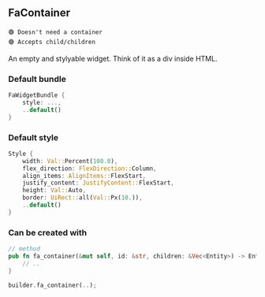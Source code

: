 ## FaContainer
```
🟢 Doesn't need a container
🟢 Accepts child/children
```
An empty and stylyable widget. Think of it as a div inside HTML.

### Default bundle
```rust
FaWidgetBundle {
    style: ...,
    ..default()
}
```
### Default style
```rust
Style {
    width: Val::Percent(100.0),
    flex_direction: FlexDirection::Column,
    align_items: AlignItems::FlexStart,
    justify_content: JustifyContent::FlexStart,
    height: Val::Auto,
    border: UiRect::all(Val::Px(10.)),
    ..default()
}
```
### Can be created with
```rust
// method
pub fn fa_container(&mut self, id: &str, children: &Vec<Entity>) -> Entity {
    // ..
}

builder.fa_container(..);
```
